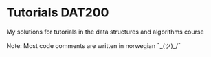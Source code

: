 # Tutorials DAT200
My solutions for tutorials in the data structures and algorithms course

Note: Most code comments are written in norwegian
      ¯\_(ツ)_/¯
